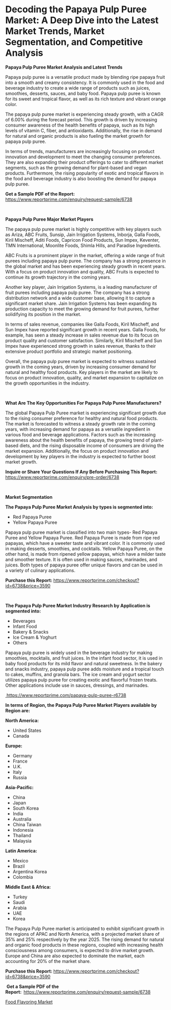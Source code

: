 <p><h1>Decoding the Papaya Pulp Puree Market: A Deep Dive into the Latest Market Trends, Market Segmentation, and Competitive Analysis</h1></p><p><strong>Papaya Pulp Puree Market Analysis and Latest Trends</strong></p>
<p><p>Papaya pulp puree is a versatile product made by blending ripe papaya fruit into a smooth and creamy consistency. It is commonly used in the food and beverage industry to create a wide range of products such as juices, smoothies, desserts, sauces, and baby food. Papaya pulp puree is known for its sweet and tropical flavor, as well as its rich texture and vibrant orange color.</p><p>The papaya pulp puree market is experiencing steady growth, with a CAGR of 6.00% during the forecast period. This growth is driven by increasing consumer awareness of the health benefits of papaya, such as its high levels of vitamin C, fiber, and antioxidants. Additionally, the rise in demand for natural and organic products is also fueling the market growth for papaya pulp puree.</p><p>In terms of trends, manufacturers are increasingly focusing on product innovation and development to meet the changing consumer preferences. They are also expanding their product offerings to cater to different market segments, such as the growing demand for plant-based and vegan products. Furthermore, the rising popularity of exotic and tropical flavors in the food and beverage industry is also boosting the demand for papaya pulp puree.</p></p>
<p><strong>Get a Sample PDF of the Report:&nbsp;</strong> <a href="https://www.reportprime.com/enquiry/request-sample/6738">https://www.reportprime.com/enquiry/request-sample/6738</a></p>
<p>&nbsp;</p>
<p><strong>Papaya Pulp Puree Major Market Players</strong></p>
<p><p>The papaya pulp puree market is highly competitive with key players such as Ariza, ABC Fruits, Sunsip, Jain Irrigation Systems, Inborja, Galla Foods, Kiril Mischeff, Aditi Foods, Capricon Food Products, Sun Impex, Keventer, TMN International, Moonlite Foods, Shimla Hills, and Paradise Ingredients. </p><p>ABC Fruits is a prominent player in the market, offering a wide range of fruit purees including papaya pulp puree. The company has a strong presence in the global market and has been experiencing steady growth in recent years. With a focus on product innovation and quality, ABC Fruits is expected to continue its growth trajectory in the coming years.</p><p>Another key player, Jain Irrigation Systems, is a leading manufacturer of fruit purees including papaya pulp puree. The company has a strong distribution network and a wide customer base, allowing it to capture a significant market share. Jain Irrigation Systems has been expanding its production capacity to meet the growing demand for fruit purees, further solidifying its position in the market.</p><p>In terms of sales revenue, companies like Galla Foods, Kiril Mischeff, and Sun Impex have reported significant growth in recent years. Galla Foods, for example, has seen a steady increase in sales revenue due to its focus on product quality and customer satisfaction. Similarly, Kiril Mischeff and Sun Impex have experienced strong growth in sales revenue, thanks to their extensive product portfolio and strategic market positioning.</p><p>Overall, the papaya pulp puree market is expected to witness sustained growth in the coming years, driven by increasing consumer demand for natural and healthy food products. Key players in the market are likely to focus on product innovation, quality, and market expansion to capitalize on the growth opportunities in the industry.</p></p>
<p>&nbsp;</p>
<p><strong>What Are The Key Opportunities For Papaya Pulp Puree Manufacturers?</strong></p>
<p><p>The global Papaya Pulp Puree market is experiencing significant growth due to the rising consumer preference for healthy and natural food products. The market is forecasted to witness a steady growth rate in the coming years, with increasing demand for papaya as a versatile ingredient in various food and beverage applications. Factors such as the increasing awareness about the health benefits of papaya, the growing trend of plant-based diets, and the rising disposable income of consumers are driving the market expansion. Additionally, the focus on product innovation and development by key players in the industry is expected to further boost market growth.</p></p>
<p><strong>Inquire or Share Your Questions If Any Before Purchasing This Report:</strong> <a href="https://www.reportprime.com/enquiry/pre-order/6738">https://www.reportprime.com/enquiry/pre-order/6738</a></p>
<p>&nbsp;</p>
<p><strong>Market Segmentation</strong></p>
<p><strong>The Papaya Pulp Puree Market Analysis by types is segmented into:</strong></p>
<p><ul><li>Red Papaya Puree</li><li>Yellow Papaya Puree</li></ul></p>
<p><p>Papaya pulp puree market is classified into two main types- Red Papaya Puree and Yellow Papaya Puree. Red Papaya Puree is made from ripe red papayas, which have a sweeter taste and vibrant color. It is commonly used in making desserts, smoothies, and cocktails. Yellow Papaya Puree, on the other hand, is made from ripened yellow papayas, which have a milder taste and smoother texture. It is often used in making sauces, marinades, and juices. Both types of papaya puree offer unique flavors and can be used in a variety of culinary applications.</p></p>
<p><strong>Purchase this Report:&nbsp;</strong><a href="https://www.reportprime.com/checkout?id=6738&price=3590">https://www.reportprime.com/checkout?id=6738&price=3590</a></p>
<p>&nbsp;</p>
<p><strong>The Papaya Pulp Puree Market Industry Research by Application is segmented into:</strong></p>
<p><ul><li>Beverages</li><li>Infant Food</li><li>Bakery & Snacks</li><li>Ice Cream & Yoghurt</li><li>Others</li></ul></p>
<p><p>Papaya pulp puree is widely used in the beverage industry for making smoothies, mocktails, and fruit juices. In the infant food sector, it is used in baby food products for its mild flavor and natural sweetness. In the bakery and snacks industry, papaya pulp puree adds moisture and a tropical touch to cakes, muffins, and granola bars. The ice cream and yogurt sector utilizes papaya pulp puree for creating exotic and flavorful frozen treats. Other applications include use in sauces, dressings, and marinades.</p></p>
<p><a href="https://www.reportprime.com/papaya-pulp-puree-r6738">&nbsp;https://www.reportprime.com/papaya-pulp-puree-r6738</a></p>
<p><strong>In terms of Region, the Papaya Pulp Puree Market Players available by Region are:</strong></p>
<p>
    <p> <strong> North America: </strong>
        <ul>
            <li>United States</li>
            <li>Canada</li>
        </ul>
        </p> 
    <p> <strong> Europe: </strong>
        <ul>
            <li>Germany</li>
            <li>France</li>
            <li>U.K.</li>
            <li>Italy</li>
            <li>Russia</li>
        </ul>
        </p> 
    <p> <strong> Asia-Pacific: </strong>
        <ul>
            <li>China</li>
            <li>Japan</li>
            <li>South Korea</li>
            <li>India</li>
            <li>Australia</li>
            <li>China Taiwan</li>
            <li>Indonesia</li>
            <li>Thailand</li>
            <li>Malaysia</li>
        </ul>
        </p> 
    <p> <strong> Latin America: </strong>
        <ul>
            <li>Mexico</li>
            <li>Brazil</li>
            <li>Argentina Korea</li>
            <li>Colombia</li>
        </ul>
        </p> 
    <p> <strong> Middle East & Africa: </strong>
        <ul>
            <li>Turkey</li>
            <li>Saudi</li>
            <li>Arabia</li>
            <li>UAE</li>
            <li>Korea</li>
        </ul>
    </p>
    </p>
<p><p>The Papaya Pulp Puree market is anticipated to exhibit significant growth in the regions of APAC and North America, with a projected market share of 35% and 25% respectively by the year 2025. The rising demand for natural and organic food products in these regions, coupled with increasing health consciousness among consumers, is expected to drive market growth. Europe and China are also expected to dominate the market, each accounting for 20% of the market share.</p></p>
<p><strong>Purchase this Report: </strong><a href="https://www.reportprime.com/checkout?id=6738&price=3590">https://www.reportprime.com/checkout?id=6738&price=3590</a></p>
<p>&nbsp;<strong>Get a Sample PDF of the Report:&nbsp;&nbsp;</strong><a href="https://www.reportprime.com/enquiry/request-sample/6738">https://www.reportprime.com/enquiry/request-sample/6738</a></p>
<p><strong></strong></p>
<p><p><a href="https://github.com/JameTravis/Market-Research-Report-List-4/blob/main/food-flavoring-market.md">Food Flavoring Market</a></p></p>